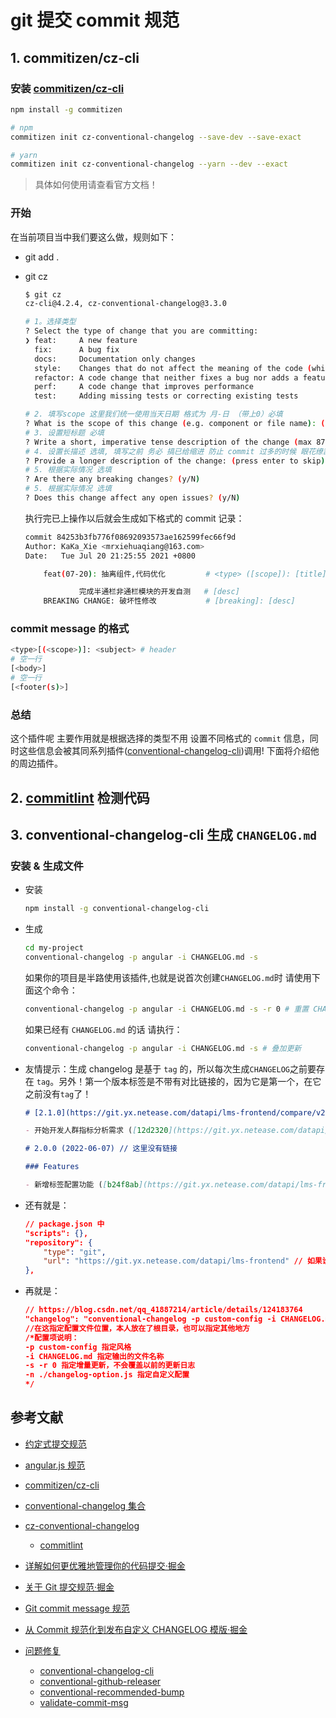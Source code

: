 <!--
 * @Description: git文件夹
 * @Author: xiehuaqiang
 * @Date: 2022-06-07 20:16:49
 * @LastEditTime: 2022-06-09 14:57:01
 * @LastEditors: KaKa_Xie mrxiehuaqiang@163.com
 * @FilePath: /kaka-blog/src/docs/kaka/git/1.md
-->

# git 提交 commit 规范

## 1. commitizen/cz-cli

### 安装 [commitizen/cz-cli](https://github.com/commitizen/cz-cli)

```bash
npm install -g commitizen
```

```sh
# npm
commitizen init cz-conventional-changelog --save-dev --save-exact

# yarn
commitizen init cz-conventional-changelog --yarn --dev --exact
```

> 具体如何使用请查看官方文档！

### 开始

在当前项目当中我们要这么做，规则如下：

- git add .

- git cz

  ```bash
  $ git cz
  cz-cli@4.2.4, cz-conventional-changelog@3.3.0

  # 1。选择类型
  ? Select the type of change that you are committing:
  ❯ feat:     A new feature
    fix:      A bug fix
    docs:     Documentation only changes
    style:    Changes that do not affect the meaning of the code (white-space, formatting, missing semi-colons, etc)
    refactor: A code change that neither fixes a bug nor adds a feature
    perf:     A code change that improves performance
    test:     Adding missing tests or correcting existing tests

  # 2. 填写scope 这里我们统一使用当天日期 格式为 月-日 （带上0）必填
  ? What is the scope of this change (e.g. component or file name): (press enter to skip) 07-23
  # 3. 设置短标题 必填
  ? Write a short, imperative tense description of the change (max 87 chars): 我是短标题
  # 4. 设置长描述 选填, 填写之前 务必 搞已给缩进 防止 commit 过多的时候 眼花缭乱
  ? Provide a longer description of the change: (press enter to skip)
  # 5. 根据实际情况 选填
  ? Are there any breaking changes? (y/N)
  # 5. 根据实际情况 选填
  ? Does this change affect any open issues? (y/N)
  ```

  执行完已上操作以后就会生成如下格式的 commit 记录：

  ```bash
  commit 84253b3fb776f08692093573ae162599fec66f9d
  Author: KaKa_Xie <mrxiehuaqiang@163.com>
  Date:   Tue Jul 20 21:25:55 2021 +0800

      feat(07-20): 抽离组件,代码优化         # <type> ([scope]): [title]

              完成半通栏非通栏模块的开发自测   # [desc]
      BREAKING CHANGE: 破坏性修改           # [breaking]: [desc]
  ```

### commit message 的格式

```bash
<type>[(<scope>)]: <subject> # header
# 空一行
[<body>]
# 空一行
[<footer(s)>]
```

### 总结

这个插件呢 主要作用就是根据选择的类型不用 设置不同格式的 `commit` 信息，同时这些信息会被其同系列插件([conventional-changelog-cli](https://github.com/conventional-changelog/conventional-changelog/blob/master/packages/conventional-changelog-cli/README.md))调用! 下面将介绍他的周边插件。

## 2. [commitlint](https://commitlint.js.org/#/?id=getting-started) 检测代码

## 3. conventional-changelog-cli 生成 `CHANGELOG.md`

### 安装 & 生成文件

- 安装

  ```bash
  npm install -g conventional-changelog-cli
  ```

- 生成

  ```bash
  cd my-project
  conventional-changelog -p angular -i CHANGELOG.md -s
  ```

  如果你的项目是半路使用该插件,也就是说首次创建`CHANGELOG.md`时 请使用下面这个命令：

  ```bash
  conventional-changelog -p angular -i CHANGELOG.md -s -r 0 # 重置 CHANGELOG.md
  ```

  如果已经有 `CHANGELOG.md` 的话 请执行：

  ```bash
  conventional-changelog -p angular -i CHANGELOG.md -s # 叠加更新
  ```

- 友情提示：生成 changelog 是基于 `tag` 的，所以每次生成`CHANGELOG`之前要存在 `tag`。另外！第一个版本标签是不带有对比链接的，因为它是第一个，在它之前没有`tag`了！

  ```md
  # [2.1.0](https://git.yx.netease.com/datapi/lms-frontend/compare/v2.0.0...v2.1.0) (2022-06-07)

  - 开始开发人群指标分析需求 ([12d2320](https://git.yx.netease.com/datapi/lms-frontend/commits/12d23201236aebdb12183b8614aa1b8251cd6e00))

  # 2.0.0 (2022-06-07) // 这里没有链接

  ### Features

  - 新增标签配置功能 ([b24f8ab](https://git.yx.netease.com/datapi/lms-frontend/commit/b24f8ab7b6b0d7404d396771f6401a26e5b96325))
  ```
  
- 还有就是：

  ```json
  // package.json 中
  "scripts": {},
  "repository": {
      "type": "git",
      "url": "https://git.yx.netease.com/datapi/lms-frontend" // 如果设置了这个，那么就会影响到生成 CHANGELOG中的 url, 最好不设置会自动读取仓库地址（亲测）
  },
  ```

- 再就是：

  ```json
  // https://blog.csdn.net/qq_41887214/article/details/124183764
  "changelog": "conventional-changelog -p custom-config -i CHANGELOG.md -s -r 0  -n ./changelog-option.js"
  //在这指定配置文件位置，本人放在了根目录，也可以指定其他地方
  /*配置项说明：
  -p custom-config 指定风格 
  -i CHANGELOG.md 指定输出的文件名称
  -s -r 0 指定增量更新，不会覆盖以前的更新日志
  -n ./changelog-option.js 指定自定义配置
  */
  ```

## 参考文献

- [约定式提交规范](https://www.conventionalcommits.org/zh-hans/v1.0.0/#约定式提交规范)
- [angular.js 规范](https://github.com/angular/angular/blob/22b96b9/CONTRIBUTING.md#-commit-message-guidelines)
- [commitizen/cz-cli](https://github.com/commitizen/cz-cli)
- [conventional-changelog 集合](https://github.com/conventional-changelog/conventional-changelog/blob/master/packages/conventional-changelog-cli/README.md)
- [cz-conventional-changelog](https://github.com/commitizen/cz-conventional-changelog)

  - [commitlint](https://commitlint.js.org/#/?id=getting-started)

- [详解如何更优雅地管理你的代码提交·掘金](https://juejin.cn/post/6976891381914533918#heading-14)

- [关于 Git 提交规范·掘金](https://juejin.cn/post/6983961784986107935)
- [Git commit message 规范](https://juejin.cn/post/6844903871832145927#heading-2)

- [从 Commit 规范化到发布自定义 CHANGELOG 模版·掘金](https://juejin.cn/post/6844903888072654856#)

- [问题修复](https://blog.csdn.net/cpongo5/article/details/88575926)

  - [conventional-changelog-cli](https://github.com/conventional-changelog-archived-repos/conventional-changelog-cli)
  - [conventional-github-releaser](https://github.com/conventional-changelog/releaser-tools)
  - [conventional-recommended-bump](https://github.com/conventional-changelog-archived-repos/conventional-recommended-bump)
  - [validate-commit-msg](https://github.com/conventional-changelog-archived-repos/validate-commit-msg)
